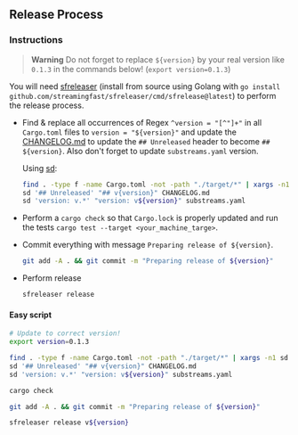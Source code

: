 ## Release Process

### Instructions

> **Warning** Do not forget to replace `${version}` by your real version like `0.1.3` in the commands below!  (`export version=0.1.3`)

You will need [sfreleaser](https://github.com/streamingfast/sfreleaser) (install from source using Golang with `go install github.com/streamingfast/sfreleaser/cmd/sfrelease@latest`) to perform the release process.

- Find & replace all occurrences of Regex `^version = "[^"]+"` in all `Cargo.toml` files to `version = "${version}"` and update the [CHANGELOG.md](CHANGELOG.md) to update the `## Unreleased` header to become `## ${version}`. Also don't forget to update `substreams.yaml` version.

  Using [sd](https://github.com/chmln/sd):

  ```bash
  find . -type f -name Cargo.toml -not -path "./target/*" | xargs -n1 sd '^version = "[^"]+"' "version = \"${version}\""
  sd '## Unreleased' "## v{version}" CHANGELOG.md
  sd 'version: v.*' "version: v${version}" substreams.yaml
  ```

- Perform a `cargo check` so that `Cargo.lock` is properly updated and run the tests `cargo test --target <your_machine_targe>`.

- Commit everything with message `Preparing release of ${version}`.

  ```bash
  git add -A . && git commit -m "Preparing release of ${version}"
  ```

- Perform release

  ```bash
  sfreleaser release
  ```

#### Easy script

```bash
# Update to correct version!
export version=0.1.3

find . -type f -name Cargo.toml -not -path "./target/*" | xargs -n1 sd '^version = "[^"]+"' "version = \"${version}\""
sd '## Unreleased' "## v{version}" CHANGELOG.md
sd 'version: v.*' "version: v${version}" substreams.yaml

cargo check

git add -A . && git commit -m "Preparing release of ${version}"

sfreleaser release v${version}
```